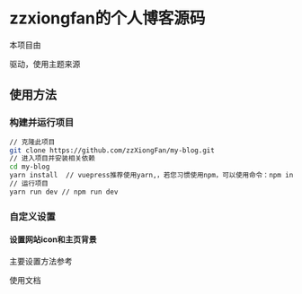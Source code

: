 # zzxiongfan的个人博客源码

本项目由

[Vuepress]: https://vuepress.vuejs.org/zh/

驱动，使用主题来源

[vuepress-theme-reco]: https://vuepress-theme-reco.recoluan.com/





## 使用方法

### 构建并运行项目

```bash
// 克隆此项目
git clone https://github.com/zzXiongFan/my-blog.git
// 进入项目并安装相关依赖
cd my-blog
yarn install  // vuepress推荐使用yarn,，若您习惯使用npm，可以使用命令：npm install
// 运行项目
yarn run dev // npm run dev
```

### 自定义设置

#### 设置网站icon和主页背景

主要设置方法参考

[vuepress]: https://vuepress.vuejs.org/zh/

使用文档